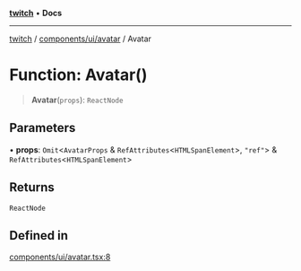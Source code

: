 [**twitch**](../../../../README.md) • **Docs**

***

[twitch](../../../../modules.md) / [components/ui/avatar](../README.md) / Avatar

# Function: Avatar()

> **Avatar**(`props`): `ReactNode`

## Parameters

• **props**: `Omit`\<`AvatarProps` & `RefAttributes`\<`HTMLSpanElement`\>, `"ref"`\> & `RefAttributes`\<`HTMLSpanElement`\>

## Returns

`ReactNode`

## Defined in

[components/ui/avatar.tsx:8](https://github.com/Mohaamedl/Twitch_clone/blob/9ae8fe0301b5527403a032a29bdae292528b52a8/components/ui/avatar.tsx#L8)
